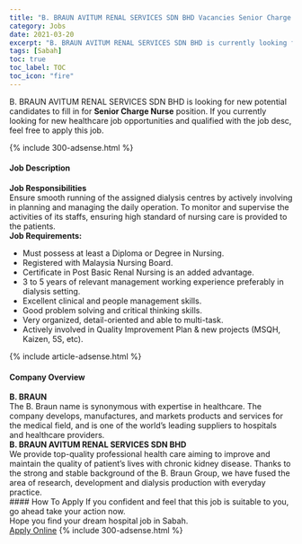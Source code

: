 ```yaml
---
title: "B. BRAUN AVITUM RENAL SERVICES SDN BHD Vacancies Senior Charge Nurse" 
category: Jobs 
date: 2021-03-20 
excerpt: "B. BRAUN AVITUM RENAL SERVICES SDN BHD is currently looking for suitable person to fill in the Senior Charge Nurse which positioned at Sabah" 
tags: [Sabah] 
toc: true 
toc_label: TOC 
toc_icon: "fire" 
--- 
```


<p>B. BRAUN AVITUM RENAL SERVICES SDN BHD is looking for new potential candidates to fill in for <b>Senior Charge Nurse</b> position. If you currently looking for new healthcare job opportunities and qualified with the job desc, feel free to apply this job.
</p>{% include 300-adsense.html %} 
<div><div><h4>Job Description</h4></div><div><div><span><div><div><strong>Job Responsibilities</strong><br>Ensure smooth running of the assigned dialysis centres by actively involving in planning and managing the daily operation. To monitor and supervise the activities of its staffs, ensuring high standard of nursing care is provided to the patients.</div><div><strong>Job Requirements:</strong></div><ul><li>Must possess at least a Diploma or Degree in Nursing.</li><li>Registered with Malaysia Nursing Board.</li><li>Certificate in Post Basic Renal Nursing is an added advantage.</li><li>3 to 5 years of relevant management working experience preferably in dialysis setting.</li><li>Excellent clinical and people management skills.</li><li>Good problem solving and critical thinking skills.</li><li>Very organized, detail-oriented and able to multi-task.</li><li>Actively involved in Quality Improvement Plan &amp; new projects (MSQH, Kaizen, 5S, etc).</li></ul></div></span></div></div></div> 
{% include article-adsense.html %} 
<div><div><h4>Company Overview</h4></div><div><div><span><div><div>
<div>
<strong>B. BRAUN</strong></div>
<div>
		The B. Braun name is synonymous with expertise in healthcare. The company develops, manufactures, and markets products and services for the medical field, and is one of the world&#8217;s leading suppliers to hospitals and healthcare providers.</div>
<div>
<strong>B. BRAUN AVITUM RENAL SERVICES SDN BHD</strong></div>
<div>
		We provide top-quality professional health care aiming to improve and maintain the quality of patient&#8217;s lives with chronic kidney disease. Thanks to the strong and stable background of the B. Braun Group, we have fused the area of research, development and dialysis production with everyday practice.</div>
</div></div></span></div></div></div> 
#### How To Apply 
If you confident and feel that this job is suitable to you, go ahead take your action now. <br/> 
Hope you find your dream hospital job in Sabah. <br/> 
<a href="https://www.jobstreet.com.my/en/job/senior-charge-nurse-4503079?jobId=jobstreet-my-job-4503079" class="btn btn--warning" target="_blank" rel="nofollow noopenner">Apply Online</a> 
{% include 300-adsense.html %} 